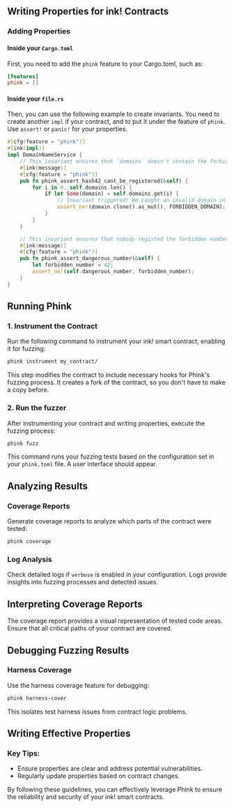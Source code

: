 ## Writing Properties for ink! Contracts

### Adding Properties

#### Inside your `Cargo.toml`

First, you need to add the `phink` feature to your Cargo.toml, such as:

```toml
[features]
phink = []
```

#### Inside your `file.rs`

Then, you can use the following example to create invariants. You need to create another `impl` if your contract, and to
put
it under the feature of `phink`. Use `assert!` or `panic!` for your properties.

```rust
#[cfg(feature = "phink")]
#[ink(impl)]
impl DomainNameService {
    // This invariant ensures that `domains` doesn't contain the forbidden domain that nobody should regsiter 
    #[ink(message)]
    #[cfg(feature = "phink")]
    pub fn phink_assert_hash42_cant_be_registered(&self) {
        for i in 0..self.domains.len() {
            if let Some(domain) = self.domains.get(i) {
                // Invariant triggered! We caught an invalid domain in the storage...
                assert_ne!(domain.clone().as_mut(), FORBIDDEN_DOMAIN);
            }
        }
    }

    // This invariant ensures that nobody registed the forbidden number
    #[ink(message)]
    #[cfg(feature = "phink")]
    pub fn phink_assert_dangerous_number(&self) {
        let forbidden_number = 42;
        assert_ne!(self.dangerous_number, forbidden_number);
    }
}
```

## Running Phink

### 1. Instrument the Contract

Run the following command to instrument your ink! smart contract, enabling it for fuzzing:

```sh
phink instrument my_contract/
```

This step modifies the contract to include necessary hooks for Phink's fuzzing process. It creates a fork of the
contract, so you don't have to make a copy before.

### 2. Run the fuzzer

After instrumenting your contract and writing properties, execute the fuzzing process:

```sh
phink fuzz
```

This command runs your fuzzing tests based on the configuration set in your `phink.toml` file. A user interface should
appear.

## Analyzing Results

### Coverage Reports

Generate coverage reports to analyze which parts of the contract were tested:

```sh
phink coverage
```

### Log Analysis

Check detailed logs if `verbose` is enabled in your configuration. Logs provide insights into fuzzing processes and
detected issues.

## Interpreting Coverage Reports

The coverage report provides a visual representation of tested code areas. Ensure that all critical paths of your
contract are covered.

## Debugging Fuzzing Results

### Harness Coverage

Use the harness coverage feature for debugging:

```sh
phink harness-cover
```

This isolates test harness issues from contract logic problems.

## Writing Effective Properties

### Key Tips:

- Ensure properties are clear and address potential vulnerabilities.
- Regularly update properties based on contract changes.

By following these guidelines, you can effectively leverage Phink to ensure the reliability and security of your ink!
smart contracts.
